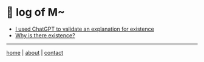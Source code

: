 # 💩 log of M~

- [I used ChatGPT to validate an explanation for existence](/docs/existence-validation.md)
- [Why is there existence?](/docs/existence.md)

---
[home](https://github.com/beakbahama/log/blob/main/README.md)
| [about](/about.md)
| [contact](mailto:m@whomanatee.org) 
